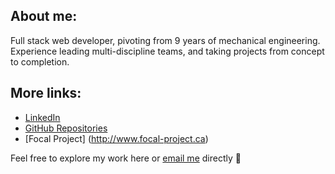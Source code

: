 ## About me:
Full stack web developer, pivoting from 9 years of mechanical engineering. Experience leading multi-discipline teams, and taking projects from concept to completion.

## More links:
* [LinkedIn](https://www.linkedin.com/in/iaanjohnston/)
* [GitHub Repositories](https://github.com/double-slide?tab=repositories)
* [Focal Project] (http://www.focal-project.ca)


Feel free to explore my work here or [email me](mailto:iaan.ed.john@gmail.com) directly 👋

